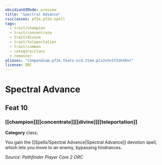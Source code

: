 ```yaml
---
obsidianUIMode: preview
title: "Spectral Advance"
cssclasses: pf2e,pf2e-spell
tags:
  - trait/champion
  - trait/concentrate
  - trait/divine
  - trait/teleportation
  - trait/common
  - category/class
  - remaster
aliases: "Compendium.pf2e.feats-srd.Item.pCx2vSnIYIdnSKnr"
license: ORC
---
```

# Spectral Advance
## Feat 10
### [[champion]][[concentrate]][[divine]][[teleportation]]

**Category** class; 




You gain the [[Spells/Spectral Advance|Spectral Advance]] devotion spell, which lets you move to an enemy, bypassing hindrances.

*Source: Pathfinder Player Core 2*
*ORC*
